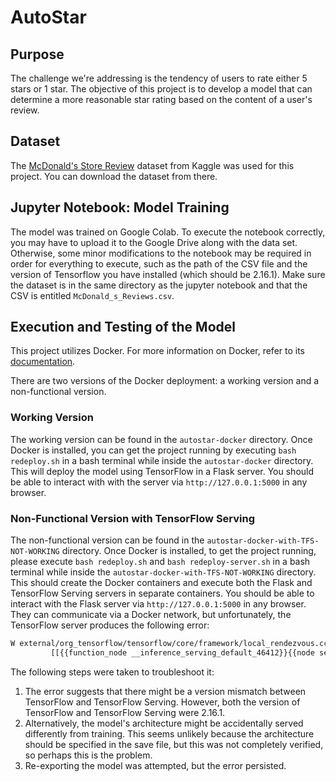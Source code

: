 # AutoStar

## Purpose

The challenge we're addressing is the tendency of users to rate either 5 stars or 1 star. The objective of this project is to develop a model that can determine a more reasonable star rating based on the content of a user's review.

## Dataset

The [McDonald's Store Review](https://www.kaggle.com/datasets/nelgiriyewithana/mcdonalds-store-reviews) dataset from Kaggle was used for this project. You can download the dataset from there.

## Jupyter Notebook: Model Training

The model was trained on Google Colab. To execute the notebook correctly, you may have to upload it to the Google Drive along with the data set. Otherwise, some minor modifications to the notebook may be required in order for everything to execute, such as the path of the CSV file and the version of Tensorflow you have installed (which should be 2.16.1). Make sure the dataset is in the same directory as the jupyter notebook and that the CSV is entitled `McDonald_s_Reviews.csv`.

## Execution and Testing of the Model

This project utilizes Docker. For more information on Docker, refer to its [documentation](https://docs.docker.com/).

There are two versions of the Docker deployment: a working version and a non-functional version.

### Working Version

The working version can be found in the `autostar-docker` directory. Once Docker is installed, you can get the project running by executing `bash redeploy.sh` in a bash terminal while inside the `autostar-docker` directory. This will deploy the model using TensorFlow in a Flask server. You should be able to interact with with the server via `http://127.0.0.1:5000` in any browser.

### Non-Functional Version with TensorFlow Serving

The non-functional version can be found in the `autostar-docker-with-TFS-NOT-WORKING` directory. Once Docker is installed, to get the project running, please execute `bash redeploy.sh` and `bash redeploy-server.sh` in a bash terminal while inside the `autostar-docker-with-TFS-NOT-WORKING` directory. This should create the Docker containers and execute both the Flask and TensorFlow Serving servers in separate containers. You should be able to interact with the Flask server via `http://127.0.0.1:5000` in any browser. They can communicate via a Docker network, but unfortunately, the TensorFlow server produces the following error:

```bash
W external/org_tensorflow/tensorflow/core/framework/local_rendezvous.cc:404] Local rendezvous is aborting with status: FAILED_PRECONDITION: Could not find variable sequential/dense_2/kernel. This could mean that the variable has been deleted. In TF1, it can also mean the variable is uninitialized. Debug info: container=localhost, status error message=Resource localhost/sequential/dense_2/kernel/N10tensorflow3VarE does not exist.
         [[{{function_node __inference_serving_default_46412}}{{node sequential_1/dense_2_1/Cast/ReadVariableOp}}]]
```

The following steps were taken to troubleshoot it:
1. The error suggests that there might be a version mismatch between TensorFlow and TensorFlow Serving. However, both the version of TensorFlow and TensorFlow Serving were 2.16.1.
2. Alternatively, the model's architecture might be accidentally served differently from training. This seems unlikely because the architecture should be specified in the save file, but this was not completely verified, so perhaps this is the problem.
3. Re-exporting the model was attempted, but the error persisted.

